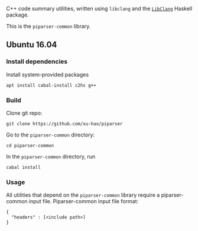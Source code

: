 C++ code summary utilities, written using `libclang` and the [`LibClang`](https://hackage.haskell.org/package/LibClang) Haskell package.

This is the `piparser-common` library.

## Ubuntu 16.04

### Install dependencies

Install system-provided packages

    apt install cabal-install c2hs g++

### Build

Clone git repo:

    git clone https://github.com/xu-hao/piparser

Go to the `piparser-common` directory:

    cd piparser-common

In the `piparser-common` directory, run

    cabal install

### Usage

All utilities that depend on the `piparser-common` library require a piparser-common input file. Piparser-common input file format:

    {
      "headers" : [<include path>]
    }
